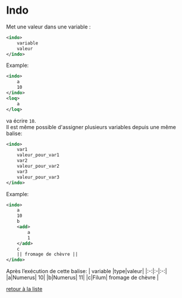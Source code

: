 # Indo
Met une valeur dans une variable :
```XML
<indo>
	variable
	valeur
</indo>
```
Example:
```XML
<indo>
	a
	10
</indo>
<loq>
	a
</loq>
```
va écrire `10`.  
Il est même possible d'assigner plusieurs variables depuis une même balise:
```XML
<indo>
	var1
	valeur_pour_var1
	var2
	valeur_pour_var2
	var3
	valeur_pour_var3
</indo>
```
Example:
```XML
<indo>
	a
	10
	b
	<add>
		a
		1
	</add>
	c
	|| fromage de chèvre ||
</indo>
```
Après l’exécution de cette balise:
| variable |type|valeur|
|:-:|:-|:-:|
|a|Numerus| 10|
|b|Numerus| 11|
|c|Filum| fromage de chèvre |

[retour à la liste](./README.md)
